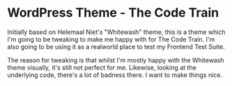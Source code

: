 # WordPress Theme - The Code Train

Initially based on Helemaal Niet's "Whitewash" theme, this is a theme which I'm going to be tweaking to make me happy with for The Code Train. I'm also going to be using it as a realworld place to test my Frontend Test Suite.

The reason for tweaking is that whilst I'm mostly happy with the Whitewash theme visually, it's still not perfect for me.  Likewise, looking at the underlying code, there's a lot of badness there.  I want to make things nice.